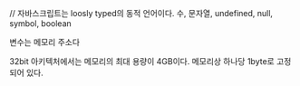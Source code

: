 // 자바스크립트는 loosly typed의 동적 언어이다.
수, 문자열, undefined, null, symbol, boolean

변수는 메모리 주소다

32bit 아키텍처에서는 메모리의 최대 용량이 4GB이다.
메모리상 하나당 1byte로 고정되어 있다.
